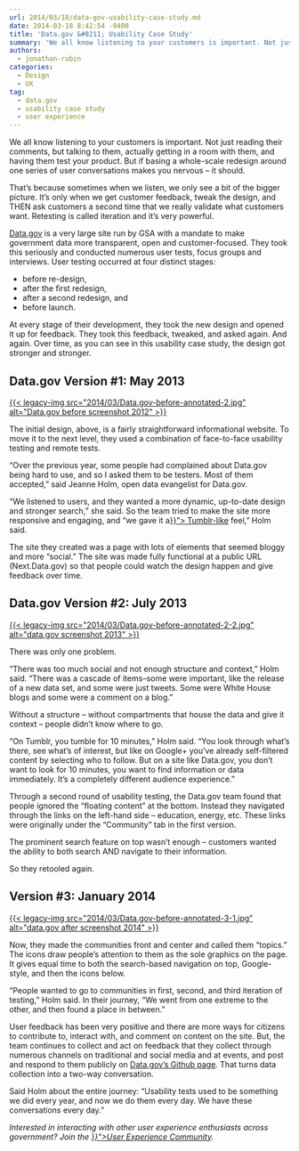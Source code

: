 ```yaml
---
url: 2014/03/18/data-gov-usability-case-study.md
date: 2014-03-18 8:42:54 -0400
title: 'Data.gov &#8211; Usability Case Study'
summary: 'We all know listening to your customers is important. Not just reading their comments, but talking to them, actually getting in a room with them, and having them test your product. But if basing a whole-scale redesign around one series of user conversations makes you nervous &#8211; it should. That&rsquo;s because sometimes when we listen,'
authors:
  - jonathan-rubin
categories:
  - Design
  - UX
tag:
  - data.gov
  - usability case study
  - user experience
---
```


<p dir="ltr">
  We all know listening to your customers is important. Not just reading their comments, but talking to them, actually getting in a room with them, and having them test your product. But if basing a whole-scale redesign around one series of user conversations makes you nervous &#8211; it should.
</p>

<p dir="ltr">
  That’s because sometimes when we listen, we only see a bit of the bigger picture. It’s only when we get customer feedback, tweak the design, and THEN ask customers a second time that we really validate what customers want. Retesting is called iteration and it’s very powerful.
</p>

<p dir="ltr">
  <a href="http://www.data.gov">Data.gov</a> is a very large site run by GSA with a mandate to make government data more transparent, open and customer-focused. They took this seriously and conducted numerous user tests, focus groups and interviews. User testing occurred at four distinct stages:
</p>

  * before re-design,
  * after the first redesign,
  * after a second redesign, and
  * before launch.

At every stage of their development, they took the new design and opened it up for feedback. They took this feedback, tweaked, and asked again. And again. Over time, as you can see in this usability case study, the design got stronger and stronger.

## Data.gov Version #1:  May 2013

[{{< legacy-img src="2014/03/Data.gov-before-annotated-2.jpg" alt="Data.gov before screenshot 2012" >}}](https://s3.amazonaws.com/sitesusa/wp-content/uploads/sites/212/2014/03/Data.gov-before-annotated-2.jpg)

<p dir="ltr">
  The initial design, above, is a fairly straightforward informational website. To move it to the next level, they used a combination of face-to-face usability testing and remote tests.
</p>

<p dir="ltr">
  “Over the previous year, some people had complained about Data.gov being hard to use, and so I asked them to be testers. Most of them accepted,” said Jeanne Holm, open data evangelist for Data.gov.
</p>

<p dir="ltr">
  “We listened to users, and they wanted a more dynamic, up-to-date design and stronger search,” she said. So the team tried to make the site more responsive and engaging, and “we gave it a<a href="{{< relref "2014-02-24-tumblr-a-flexible-social-media-platform.md" >}}"> Tumblr-like</a> feel,” Holm said.
</p>

<p dir="ltr">
  The site they created was a page with lots of elements that seemed bloggy and more “social.”  The site was made fully functional at a public URL (Next.Data.gov) so that people could watch the design happen and give feedback over time.
</p>

## Data.gov Version #2: July 2013

[{{< legacy-img src="2014/03/Data.gov-before-annotated-2-2.jpg" alt="data.gov screenshot 2013" >}}](https://s3.amazonaws.com/sitesusa/wp-content/uploads/sites/212/2014/03/Data.gov-before-annotated-2-2.jpg)

<p dir="ltr">
  There was only one problem.
</p>

<p dir="ltr">
  “There was too much social and not enough structure and context,” Holm said. “There was a cascade of items&#8211;some were important, like the release of a new data set, and some were just tweets. Some were White House blogs and some were a comment on a blog.”
</p>

<p dir="ltr">
  Without a structure &#8211; without compartments that house the data and give it context &#8211; people didn’t know where to go.
</p>

<p dir="ltr">
  “On Tumblr, you tumble for 10 minutes,” Holm said. “You look through what’s there, see what’s of interest, but like on Google+ you’ve already self-filtered content by selecting who to follow. But on a site like Data.gov, you don’t want to look for 10 minutes, you want to find information or data immediately. It’s a completely different audience experience.”
</p>

<p dir="ltr">
  Through a second round of usability testing, the Data.gov team found that people ignored the “floating content” at the bottom. Instead they navigated through the links on the left-hand side &#8211;  education, energy, etc. These links were originally under the “Community” tab in the first version.
</p>

<p dir="ltr">
  The prominent search feature on top wasn’t enough &#8211; customers wanted the ability to both search AND navigate to their information.
</p>

<p dir="ltr">
  So they retooled again.
</p>

## Version #3: January 2014

[{{< legacy-img src="2014/03/Data.gov-before-annotated-3-1.jpg" alt="data.gov after screenshot 2014" >}}](https://s3.amazonaws.com/sitesusa/wp-content/uploads/sites/212/2014/03/Data.gov-before-annotated-3-1.jpg)

<p dir="ltr">
  Now, they made the communities front and center and called them “topics.” The icons draw people’s attention to them as the sole graphics on the page. It gives equal time to both the search-based navigation on top, Google-style, and then the icons below.
</p>

<p dir="ltr">
  “People wanted to go to communities in first, second, and third iteration of testing,” Holm said. In their journey, “We went from one extreme to the other, and then found a place in between.”
</p>

<p dir="ltr">
  User feedback has been very positive and there are more ways for citizens to contribute to, interact with, and comment on content on the site.  But, the team continues to collect and act on feedback that they collect through numerous channels on traditional and social media and at events, and post and respond to them publicly on <a href="https://github.com/GSA/data.gov/">Data.gov&#8217;s Github page</a>. That turns data collection into a two-way conversation.
</p>

<p dir="ltr">
  Said Holm about the entire journey: “Usability tests used to be something we did every year, and now we do them every day. We have these conversations every day.&#8221;
</p>

<p dir="ltr">
  <em>Interested in interacting with other user experience enthusiasts across government? Join the <a href="{{< relref "federal-user-experience-community-of-practice.md" >}}">User Experience Community</a>.</em>
</p>

 